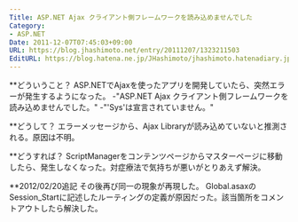 ```yaml
---
Title: ASP.NET Ajax クライアント側フレームワークを読み込めませんでした
Category:
- ASP.NET
Date: 2011-12-07T07:45:03+09:00
URL: https://blog.jhashimoto.net/entry/20111207/1323211503
EditURL: https://blog.hatena.ne.jp/JHashimoto/jhashimoto.hatenadiary.jp/atom/entry/12921228815717257006
---
```



**どういうこと？
ASP.NETでAjaxを使ったアプリを開発していたら、突然エラーが発生するようになった。
-"ASP.NET Ajax クライアント側フレームワークを読み込めませんでした。"
-"'Sys'は宣言されていません。"

**どうして？
エラーメッセージから、Ajax Libraryが読み込めていないと推測される。原因は不明。

**どうすれば？
ScriptManagerをコンテンツページからマスターページに移動したら、発生しなくなった。対症療法で気持ちが悪いがとりあえず解決。

**2012/02/20追記
その後再び同一の現象が再現した。
Global.asaxのSession_Startに記述したルーティングの定義が原因だった。該当箇所をコメントアウトしたら解決した。
